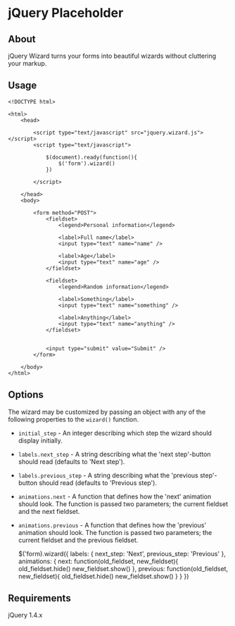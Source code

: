 # jQuery Placeholder

## About

jQuery Wizard turns your forms into beautiful wizards without cluttering your markup.

## Usage

    <!DOCTYPE html>
    
    <html>
        <head>
        
            <script type="text/javascript" src="jquery.wizard.js"></script>
            <script type="text/javascript">
            
                $(document).ready(function(){
                    $('form').wizard()  
                })
                
            </script>
            
        </head>
        <body>
        
            <form method="POST">
                <fieldset>
                    <legend>Personal information</legend>
                    
                    <label>Full name</label>
                    <input type="text" name="name" />
                    
                    <label>Age</label>
                    <input type="text" name="age" />
                </fieldset>
                
                <fieldset>
                    <legend>Random information</legend>
                    
                    <label>Something</label>
                    <input type="text" name="something" />
                
                    <label>Anything</label>
                    <input type="text" name="anything" />
                </fieldset>
                
                
                <input type="submit" value="Submit" />
            </form>
            
        </body>
    </html>
    
## Options

The wizard may be customized by passing an object with any of the following properties to the `wizard()` function.

* `initial_step` - An integer describing which step the wizard should display initially.
* `labels.next_step` - A string describing what the 'next step'-button should read (defaults to 'Next step').
* `labels.previous_step` - A string describing what the 'previous step'-button should read (defaults to 'Previous step').
* `animations.next` - A function that defines how the 'next' animation should look. The function is passed two parameters; the current fieldset and the next fieldset.
* `animations.previous` - A function that defines how the 'previous' animation should look. The function is passed two parameters; the current fieldset and the previous fieldset.


    $('form).wizard({
        labels: {
            next_step: 'Next',
            previous_step: 'Previous'
        },
        animations: {
            next: function(old_fieldset, new_fieldset){
                old_fieldset.hide()
                new_fieldset.show()
            },
            previous: function(old_fieldset, new_fieldset){
                old_fieldset.hide()
                new_fieldset.show()
            }
        }
    })

## Requirements

jQuery 1.4.x
        
